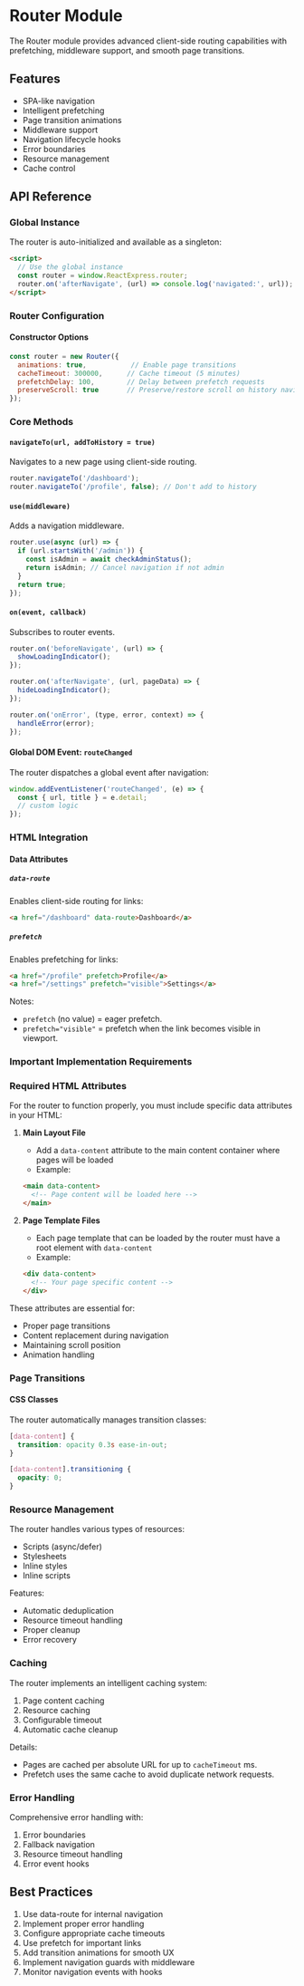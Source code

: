 # Router Module

The Router module provides advanced client-side routing capabilities with prefetching, middleware support, and smooth page transitions.

## Features

- SPA-like navigation
- Intelligent prefetching
- Page transition animations
- Middleware support
- Navigation lifecycle hooks
- Error boundaries
- Resource management
- Cache control

## API Reference

### Global Instance

The router is auto-initialized and available as a singleton:

```html
<script>
  // Use the global instance
  const router = window.ReactExpress.router;
  router.on('afterNavigate', (url) => console.log('navigated:', url));
</script>
```

### Router Configuration

#### Constructor Options
```javascript
const router = new Router({
  animations: true,           // Enable page transitions
  cacheTimeout: 300000,      // Cache timeout (5 minutes)
  prefetchDelay: 100,        // Delay between prefetch requests
  preserveScroll: true       // Preserve/restore scroll on history navigation
});
```

### Core Methods

#### `navigateTo(url, addToHistory = true)`
Navigates to a new page using client-side routing.

```javascript
router.navigateTo('/dashboard');
router.navigateTo('/profile', false); // Don't add to history
```

#### `use(middleware)`
Adds a navigation middleware.

```javascript
router.use(async (url) => {
  if (url.startsWith('/admin')) {
    const isAdmin = await checkAdminStatus();
    return isAdmin; // Cancel navigation if not admin
  }
  return true;
});
```

#### `on(event, callback)`
Subscribes to router events.

```javascript
router.on('beforeNavigate', (url) => {
  showLoadingIndicator();
});

router.on('afterNavigate', (url, pageData) => {
  hideLoadingIndicator();
});

router.on('onError', (type, error, context) => {
  handleError(error);
});
```

#### Global DOM Event: `routeChanged`
The router dispatches a global event after navigation:

```javascript
window.addEventListener('routeChanged', (e) => {
  const { url, title } = e.detail;
  // custom logic
});
```

### HTML Integration

#### Data Attributes

##### `data-route`
Enables client-side routing for links:
```html
<a href="/dashboard" data-route>Dashboard</a>
```

##### `prefetch`
Enables prefetching for links:
```html
<a href="/profile" prefetch>Profile</a>
<a href="/settings" prefetch="visible">Settings</a>
```

Notes:
- `prefetch` (no value) = eager prefetch.
- `prefetch="visible"` = prefetch when the link becomes visible in viewport.

### Important Implementation Requirements

### Required HTML Attributes

For the router to function properly, you must include specific data attributes in your HTML:

1. **Main Layout File**
   - Add a `data-content` attribute to the main content container where pages will be loaded
   - Example:
   ```html
   <main data-content>
     <!-- Page content will be loaded here -->
   </main>
   ```

2. **Page Template Files**
   - Each page template that can be loaded by the router must have a root element with `data-content`
   - Example:
   ```html
   <div data-content>
     <!-- Your page specific content -->
   </div>
   ```

These attributes are essential for:
- Proper page transitions
- Content replacement during navigation
- Maintaining scroll position
- Animation handling

### Page Transitions

#### CSS Classes
The router automatically manages transition classes:

```css
[data-content] {
  transition: opacity 0.3s ease-in-out;
}

[data-content].transitioning {
  opacity: 0;
}
```

### Resource Management

The router handles various types of resources:

- Scripts (async/defer)
- Stylesheets
- Inline styles
- Inline scripts

Features:
- Automatic deduplication
- Resource timeout handling
- Proper cleanup
- Error recovery

### Caching

The router implements an intelligent caching system:

1. Page content caching
2. Resource caching
3. Configurable timeout
4. Automatic cache cleanup

Details:
- Pages are cached per absolute URL for up to `cacheTimeout` ms.
- Prefetch uses the same cache to avoid duplicate network requests.

### Error Handling

Comprehensive error handling with:

1. Error boundaries
2. Fallback navigation
3. Resource timeout handling
4. Error event hooks

## Best Practices

1. Use data-route for internal navigation
2. Implement proper error handling
3. Configure appropriate cache timeouts
4. Use prefetch for important links
5. Add transition animations for smooth UX
6. Implement navigation guards with middleware
7. Monitor navigation events with hooks
